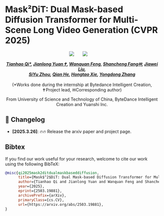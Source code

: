 # Mask&sup2;DiT: Dual Mask-based Diffusion Transformer for Multi-Scene Long Video Generation (CVPR 2025)

<div align="center">
 <a href='http://arxiv.org/abs/2503.19881'><img src='https://img.shields.io/badge/arXiv-2503.19881-b31b1b.svg'></a> &nbsp;&nbsp;&nbsp;&nbsp;&nbsp;
 <a href='https://tianhao-qi.github.io/Mask2DiTProject/'><img src='https://img.shields.io/badge/Project-Page-Green'></a> &nbsp;&nbsp;&nbsp;&nbsp;&nbsp;

_**[Tianhao Qi*](https://tianhao-qi.github.io/), [Jianlong Yuan✝](https://scholar.google.com.tw/citations?user=vYe1uCQAAAAJ&hl=zh-CN), [Wanquan Feng](https://wanquanf.github.io/), [Shancheng Fang✉](https://scholar.google.com/citations?user=8Efply8AAAAJ&hl=zh-CN), [Jiawei Liu](https://scholar.google.com/citations?user=X21Fz-EAAAAJ&hl=en&authuser=1), <br>[SiYu Zhou](https://openreview.net/profile?id=~SiYu_Zhou3), [Qian He](https://scholar.google.com/citations?view_op=list_works&hl=zh-CN&authuser=1&user=9rWWCgUAAAAJ), [Hongtao Xie](https://imcc.ustc.edu.cn/_upload/tpl/0d/13/3347/template3347/xiehongtao.html), [Yongdong Zhang](https://scholar.google.com.hk/citations?user=hxGs4ukAAAAJ&hl=zh-CN)**_
<br><br>
(*Works done during the internship at Bytedance Intelligent Creation, ✝Project lead, ✉Corresponding author)

From University of Science and Technology of China, ByteDance Intelligent Creation and Yuanshi Inc.

</div>

## 📝 Changelog
- __[2025.3.26]__: 🔥🔥 Release the arxiv paper and project page.

## Bibtex
If you find our work useful for your research, welcome to cite our work using the following BibTeX:
```bibtex
@misc{qi2025mask2ditdualmaskbaseddiffusion,
      title={Mask$^2$DiT: Dual Mask-based Diffusion Transformer for Multi-Scene Long Video Generation}, 
      author={Tianhao Qi and Jianlong Yuan and Wanquan Feng and Shancheng Fang and Jiawei Liu and SiYu Zhou and Qian He and Hongtao Xie and Yongdong Zhang},
      year={2025},
      eprint={2503.19881},
      archivePrefix={arXiv},
      primaryClass={cs.CV},
      url={https://arxiv.org/abs/2503.19881}, 
}
```